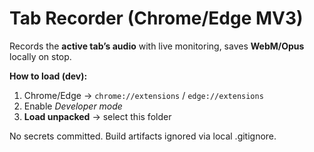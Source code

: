 # Tab Recorder (Chrome/Edge MV3)

Records the **active tab’s audio** with live monitoring, saves **WebM/Opus** locally on stop.

**How to load (dev):**
1. Chrome/Edge → `chrome://extensions` / `edge://extensions`
2. Enable *Developer mode*
3. **Load unpacked** → select this folder

No secrets committed. Build artifacts ignored via local .gitignore.
